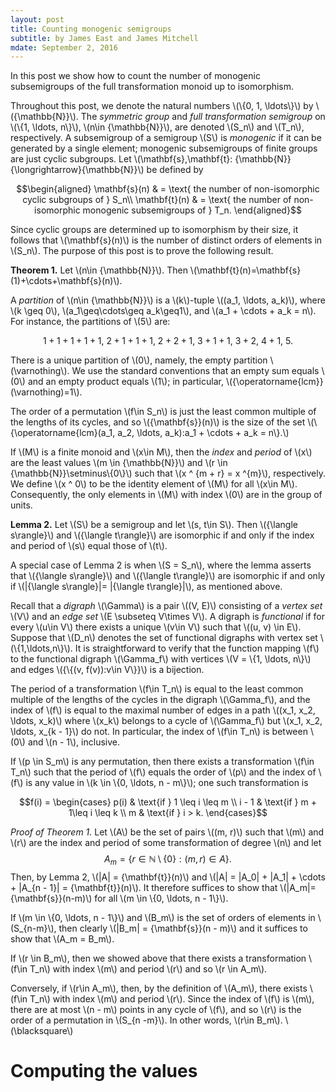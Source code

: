 ```yaml
---
layout: post
title: Counting monogenic semigroups
subtitle: by James East and James Mitchell
mdate: September 2, 2016
---
```


<!-- TODO: oeis links, numbers, code explanation, inverse semigroups -->
In this post we show how to count the number of monogenic subsemigroups of the
full transformation monoid up to isomorphism.

Throughout this post, we denote the natural numbers \\(\\\{0, 1,
\ldots\\\}\\) by \\({\mathbb{N}}\\). The *symmetric group* and *full
transformation semigroup* on \\(\\{1, \ldots, n\\}\\), \\(n\in {\mathbb{N}}\\),
are denoted \\(S_n\\) and \\(T_n\\), respectively. A subsemigroup of a
semigroup \\(S\\) is *monogenic* if it can be generated by a single element;
monogenic subsemigroups of finite groups are just cyclic subgroups. Let
\\(\mathbf{s},\mathbf{t}: {\mathbb{N}}{\longrightarrow}{\mathbb{N}}\\) be
defined by 

$$\begin{aligned}
  \mathbf{s}(n) & = \text{ the number of non-isomorphic cyclic subgroups of }
  S_n\\
  \mathbf{t}(n) & = \text{ the number of non-isomorphic monogenic subsemigroups
  of } T_n.
\end{aligned}$$ 
 
Since cyclic groups are determined up to isomorphism by their size, it follows
that \\(\mathbf{s}(n)\\) is the number of distinct orders of elements in
\\(S_n\\). The purpose of this post is to prove the following result.

**Theorem 1.** Let \\(n\in {\mathbb{N}}\\). Then
\\(\mathbf{t}(n)=\mathbf{s}(1)+\cdots+\mathbf{s}(n)\\).

A *partition* of \\(n\in {\mathbb{N}}\\) is a \\(k\\)-tuple
\\((a_1, \ldots, a_k)\\), where \\(k \geq 0\\), \\(a_1\geq\cdots\geq
a_k\geq1\\), and \\(a_1 + \cdots + a_k = n\\). 
For instance, the partitions of \\(5\\) are:

$$1 + 1 + 1 + 1 + 1,\ 2 + 1 + 1 + 1,\ 2 + 2 + 1,\ 3 + 1 + 1,\ 3 + 2,\ 4 + 1,\
5.$$ 

There is a unique partition of \\(0\\), namely, the empty partition
\\(\varnothing\\). We use the standard conventions that an empty sum equals
\\(0\\) and an empty product equals \\(1\\); in particular,
\\({\operatorname{lcm}}(\varnothing)=1\\).

The order of a permutation \\(f\in S_n\\) is just the least common multiple
of the lengths of its cycles, and so \\({\mathbf{s}}(n)\\) is the size of
the set
\\(\\{\operatorname{lcm}(a_1, a_2, \ldots, a_k):a_1 + \cdots + a_k = n\\}.\\)

If \\(M\\) is a finite monoid and \\(x\in M\\), then the *index* and
*period* of \\(x\\) are the least values \\(m \in {\mathbb{N}}\\) and
\\(r \in {\mathbb{N}}\setminus\\{0\\}\\) such that 
\\(x ^ {m + r} = x ^{m}\\), respectively. We define \\(x ^ 0\\) to be the identity
element of \\(M\\)
for all \\(x\in M\\). Consequently, the only elements in \\(M\\) with index \\(0\\)
are in the group of units.

**Lemma 2.** Let \\(S\\) be a semigroup and let \\(s, t\in
S\\). Then \\({\langle s\rangle}\\) and \\({\langle t\rangle}\\) are isomorphic
if and only if the index and period of \\(s\\) equal those of \\(t\\).

A special case of Lemma 2 is when \\(S = S_n\\), where the
lemma asserts that \\({\langle s\rangle}\\) and \\({\langle t\rangle}\\) are
isomorphic if and only if \\(|{\langle s\rangle}|= |{\langle t\rangle}|\\), as
mentioned above.

Recall that a *digraph* \\(\Gamma\\) is a pair \\((V, E)\\) consisting of a
*vertex set* \\(V\\) and an *edge set* \\(E \subseteq V\times V\\). A digraph is
*functional* if for every \\(u\in V\\) there exists a unique \\(v\in V\\) such
that \\((u, v) \in E\\). Suppose that \\(D_n\\) denotes the set of functional
digraphs with vertex set \\(\\{1,\ldots,n\\}\\). It is straightforward to
verify that the function mapping \\(f\\) to the functional digraph
\\(\Gamma_f\\) with vertices \\(V = \\{1, \ldots, n\\}\\) and edges 
\\({\\{(v, f(v)):v\in V\\}}\\) is a bijection.

The period of a transformation \\(f\in T_n\\) is equal to the least common
multiple of the lengths of the cycles in the digraph \\(\Gamma_f\\), and the
index of \\(f\\) is equal to the maximal number of edges in a path \\((x_1,
x_2, \ldots, x_k)\\) where \\(x_k\\) belongs to a cycle of \\(\Gamma_f\\) but
\\(x_1, x_2, \ldots, x_{k - 1}\\) do not. In particular, the index of \\(f\in
T_n\\) is between \\(0\\) and 
\\(n - 1\\), inclusive. 

If \\(p \in S_m\\) is any
permutation, then there exists a
transformation \\(f\in T_n\\) such that the period of \\(f\\) equals the order
of \\(p\\) and the index of \\(f\\) is any value in
\\(k \in \\{0, \ldots, n - m\\}\\); one such transformation is 

$$f(i) = 
  \begin{cases}
    p(i)  & \text{if } 1 \leq i \leq m    \\
    i - 1 & \text{if } m + 1\leq i \leq k \\
    m     & \text{if } i > k.
  \end{cases}$$

*Proof of Theorem 1.* 
Let \\(A\\) be the set of pairs \\((m, r)\\) such that \\(m\\) and \\(r\\) are
the index and period of some transformation of degree \\(n\\) and let $$A_m =
{\{r\in{\mathbb{N}}\setminus\{0\}:(m,r)\in A\}}.$$ Then, by Lemma 2, \\(|A| =
{\mathbf{t}}(n)\\) and \\(|A| = |A_0| + |A_1| + \cdots + |A_{n - 1}| =
{\mathbf{t}}(n)\\). It therefore suffices to show that
\\(|A_m|={\mathbf{s}}(n-m)\\) for all \\(m \in \\{0, \ldots, n -
1\\}\\). 

If \\(m \in \\{0, \ldots, n - 1\\}\\) and \\(B_m\\) is the set of orders of
elements in \\(S_{n-m}\\), then clearly \\(|B_m| = {\mathbf{s}}(n - m)\\) and it
suffices to show that \\(A_m = B_m\\).

If \\(r \in B_m\\), then we showed above that there exists a transformation
\\(f\in T_n\\) with index \\(m\\) and period \\(r\\) and so \\(r \in A_m\\).

Conversely, if \\(r\in A_m\\), then, by the definition of \\(A_m\\), there
exists \\(f\in T_n\\) with index \\(m\\) and period \\(r\\). Since the index of
\\(f\\) is \\(m\\), there are at most \\(n - m\\) points in any cycle of
\\(f\\), and so \\(r\\) is the order of a permutation in \\(S_{n -m}\\). In
other words, \\(r\in B_m\\). \\(\blacksquare\\)

Computing the values
====================

<script src="https://gist.github.com/james-d-mitchell/3588d693126355b315af4cba846eb0e4.js"></script>

